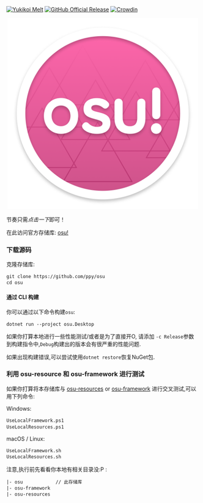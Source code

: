 [![Yukikoi Melt](https://images2.imgbox.com/0b/df/66PTpxUz_o.png)](https://t.me/Yukikoi_Melt)
[![GitHub Official Release](https://img.shields.io/github/release/ppy/osu.svg)](https://github.com/ppy/osu/releases/latest)
[![Crowdin](https://d322cqt584bo4o.cloudfront.net/osu-web/localized.svg)](https://crowdin.com/project/osu-web)



<p align="center">
<img width="500" alt="osu! logo" src="assets/lazer.png">
</p>

节奏只需*点击一下*即可！

在此访问官方存储库: [osu!](https://osu.ppy.sh) 

### 下载源码

克隆存储库:

```shell
git clone https://github.com/ppy/osu
cd osu
```

#### 通过 CLI 构建

你可以通过以下命令构建`osu`:

```shell
dotnet run --project osu.Desktop
```

如果你打算本地进行一些性能测试/或者是为了直接开O, 请添加 `-c Release`参数到构建指令中,`Debug`构建出的版本会有很严重的性能问题.

如果出现构建错误,可以尝试使用`dotnet restore`恢复NuGet包.

### 利用 osu-resource 和 osu-framework 进行测试

如果你打算将本存储库与 [osu-resources](https://github.com/ppy/osu-resources) or [osu-framework](https://github.com/ppy/osu-framework) 进行交叉测试,可以用下列命令:

Windows:

```ps
UseLocalFramework.ps1
UseLocalResources.ps1
```

macOS / Linux:

```ps
UseLocalFramework.sh
UseLocalResources.sh
```

注意,执行前先看看你本地有相关目录没:P :

```
|- osu            // 此存储库
|- osu-framework
|- osu-resources
